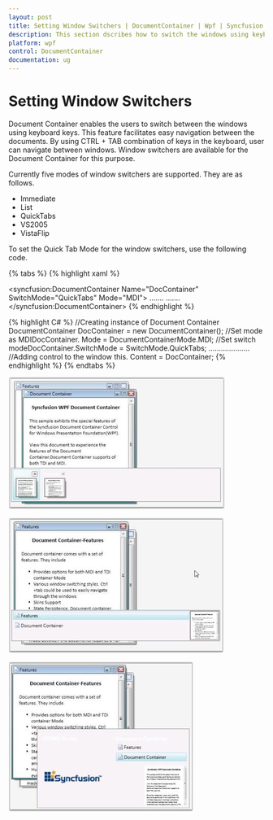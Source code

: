 ```yaml
---
layout: post
title: Setting Window Switchers | DocumentContainer | Wpf | Syncfusion
description: This section dscribes how to switch the windows using keyboard keys.
platform: wpf
control: DocumentContainer
documentation: ug
---
```


# Setting Window Switchers

Document Container enables the users to switch between the windows using keyboard keys. This feature facilitates easy navigation between the documents. By using CTRL + TAB combination of keys in the keyboard, user can navigate between windows. Window switchers are available for the Document Container for this purpose.

Currently five modes of window switchers are supported. They are as follows.

* Immediate 
* List
* QuickTabs 
* VS2005 
* VistaFlip 

To set the Quick Tab Mode for the window switchers, use the following code.


{% tabs %}
{% highlight xaml %}
<!-- Adding Document Container -->
<syncfusion:DocumentContainer Name="DocContainer" SwitchMode="QuickTabs" Mode="MDI">  …....  …....
</syncfusion:DocumentContainer>
{% endhighlight %}

{% highlight C# %}
//Creating instance of Document Container
DocumentContainer DocContainer = new DocumentContainer();
//Set mode as MDIDocContainer.
Mode = DocumentContainerMode.MDI;
//Set switch modeDocContainer.SwitchMode = SwitchMode.QuickTabs;  ….......….......
//Adding control to the window this.
Content = DocContainer;
{% endhighlight %}
{% endtabs %}


![Setting window switchers](Setting-Window-Switchers_images/Setting-Window-Switchers_img1.jpeg)





![Setting window switchers](Setting-Window-Switchers_images/Setting-Window-Switchers_img2.jpeg)





![Setting window switchers](Setting-Window-Switchers_images/Setting-Window-Switchers_img3.jpeg)



